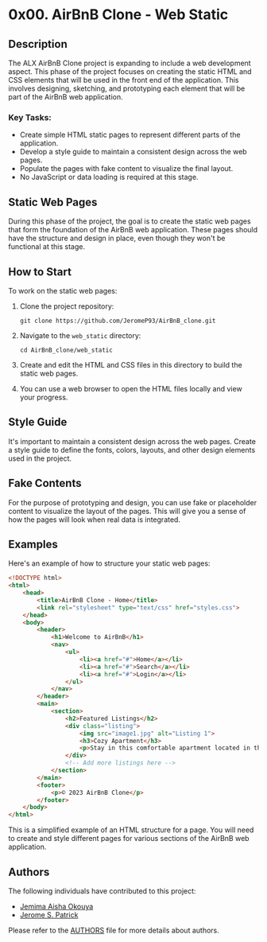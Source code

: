 # 0x00. AirBnB Clone - Web Static

## Description

The ALX AirBnB Clone project is expanding to include a web development aspect. This phase of the project focuses on creating the static HTML and CSS elements that will be used in the front end of the application. This involves designing, sketching, and prototyping each element that will be part of the AirBnB web application.

### Key Tasks:

- Create simple HTML static pages to represent different parts of the application.
- Develop a style guide to maintain a consistent design across the web pages.
- Populate the pages with fake content to visualize the final layout.
- No JavaScript or data loading is required at this stage.

## Static Web Pages

During this phase of the project, the goal is to create the static web pages that form the foundation of the AirBnB web application. These pages should have the structure and design in place, even though they won't be functional at this stage.

## How to Start

To work on the static web pages:

1. Clone the project repository:

   ```shell
   git clone https://github.com/JeromeP93/AirBnB_clone.git
   ```
2. Navigate to the `web_static` directory:

   ```
   cd AirBnB_clone/web_static
   ```
3. Create and edit the HTML and CSS files in this directory to build the static web pages.
4. You can use a web browser to open the HTML files locally and view your progress.

## Style Guide

It's important to maintain a consistent design across the web pages. Create a style guide to define the fonts, colors, layouts, and other design elements used in the project.

## Fake Contents

For the purpose of prototyping and design, you can use fake or placeholder content to visualize the layout of the pages. This will give you a sense of how the pages will look when real data is integrated.

## Examples

Here's an example of how to structure your static web pages:

```html
<!DOCTYPE html>
<html>
    <head>
        <title>AirBnB Clone - Home</title>
        <link rel="stylesheet" type="text/css" href="styles.css">
    </head>
    <body>
        <header>
            <h1>Welcome to AirBnB</h1>
            <nav>
                <ul>
                    <li><a href="#">Home</a></li>
                    <li><a href="#">Search</a></li>
                    <li><a href="#">Login</a></li>
                </ul>
            </nav>
        </header>
        <main>
            <section>
                <h2>Featured Listings</h2>
                <div class="listing">
                    <img src="image1.jpg" alt="Listing 1">
                    <h3>Cozy Apartment</h3>
                    <p>Stay in this comfortable apartment located in the heart of the city.</p>
                </div>
                <!-- Add more listings here -->
            </section>
        </main>
        <footer>
            <p>© 2023 AirBnB Clone</p>
        </footer>
    </body>
</html>
```

This is a simplified example of an HTML structure for a page. You will need to create and style different pages for various sections of the AirBnB web application.

## Authors

The following individuals have contributed to this project:

* [Jemima Aisha Okouya](https://github.com/Ash-beca "@Ash-beca")
* [Jerome S. Patrick](https://github.com/JeromeP93 "@JeromeP93")

Please refer to the [AUTHORS](https://github.com/Ash-beca/AirBnB_clone/blob/main/AUTHORS "Authors File") file for more details about authors.
